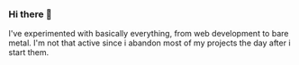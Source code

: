### Hi there 👋

I've experimented with basically everything, from web development to bare metal. I'm not that active since i abandon most of my projects the day after i start them.
